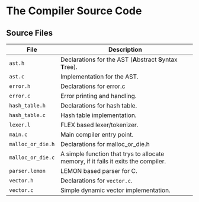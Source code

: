 # The Compiler Source Code
## Source Files
| File              | Description                                                                                 |
|-------------------|---------------------------------------------------------------------------------------------|
| `ast.h`           | Declarations for the AST (**A**bstract **S**yntax **T**ree).                                |
| `ast.c`           | Implementation for the AST.                                                                 |
| `error.h`         | Declarations for error.c                                                                    |
| `error.c`         | Error printing and handling.                                                                |
| `hash_table.h`    | Declarations for hash table.                                                                |
| `hash_table.c`    | Hash table implementation.                                                                  |
| `lexer.l`         | FLEX based lexer/tokenizer.                                                                 |
| `main.c`          | Main compiler entry point.                                                                  |
| `malloc_or_die.h` | Declarations for malloc_or_die.h                                                            |
| `malloc_or_die.c` | A simple function that trys to allocate memory, if it fails it exits the compiler.          |
| `parser.lemon`    | LEMON based parser for C.                                                                   |
| `vector.h`        | Declarations for `vector.c`.                                                                |
| `vector.c`        | Simple dynamic vector implementation.                                                       |
